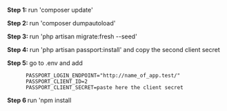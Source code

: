 <p><strong>Step 1: </strong>run 'composer update'</p>
<p><strong>Step 2: </strong>run 'composer dumpautoload'</p>
<p><strong>Step 3: </strong>run 'php artisan migrate:fresh --seed'</p>
<p><strong>Step 4: </strong>run 'php artisan passport:install' and copy the second client secret</p>
<p><strong>Step 5: </strong>go to .env and add</p>

          PASSPORT_LOGIN_ENDPOINT="http://name_of_app.test/"
          PASSPORT_CLIENT_ID=2
          PASSPORT_CLIENT_SECRET=paste here the client secret

<p><strong>Step 6 </strong>run 'npm install </p> 
